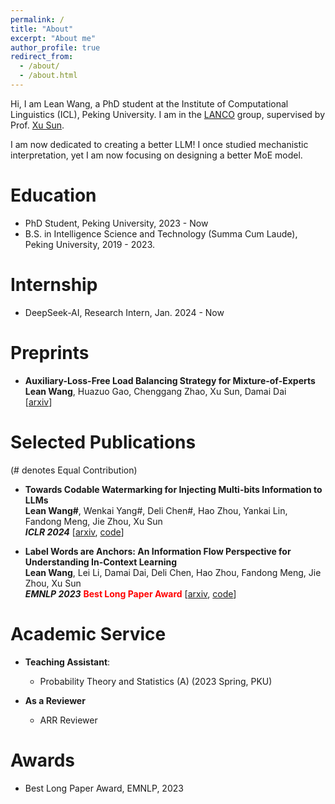 ```yaml
---
permalink: /
title: "About"
excerpt: "About me"
author_profile: true
redirect_from: 
  - /about/
  - /about.html
---
```




Hi, I am Lean Wang, a PhD student at the Institute of Computational Linguistics (ICL), Peking University. I am in the [LANCO](https://lancopku.github.io) group, supervised by Prof. [Xu Sun](https://xusun26.github.io). 

I am now dedicated to creating a better LLM! I once studied mechanistic interpretation, yet I am now focusing on designing a better MoE model.



Education
======
+ PhD Student, Peking University, 2023 - Now
+ B.S. in Intelligence Science and Technology (Summa Cum Laude), Peking University, 2019 - 2023.



# Internship

+ DeepSeek-AI, Research Intern, Jan. 2024 - Now

  

# Preprints

- **Auxiliary-Loss-Free Load Balancing Strategy for Mixture-of-Experts**<br/>**Lean Wang**, Huazuo Gao, Chenggang Zhao, Xu Sun, Damai Dai<br/>[[arxiv](https://arxiv.org/abs/2408.15664)]



# Selected Publications

(# denotes Equal Contribution)

- **Towards Codable Watermarking for Injecting Multi-bits Information to LLMs**<br/>**Lean Wang#**, Wenkai Yang#, Deli Chen#, Hao Zhou, Yankai Lin, Fandong Meng, Jie Zhou, Xu Sun<br/>***ICLR 2024*** [[arxiv](https://arxiv.org/abs/2307.15992), [code](https://github.com/lancopku/codable-watermarking-for-llm)]

- **Label Words are Anchors: An Information Flow Perspective for Understanding In-Context Learning**<br/>**Lean Wang**, Lei Li, Damai Dai, Deli Chen, Hao Zhou, Fandong Meng, Jie Zhou, Xu Sun<br/>***EMNLP 2023*** **<span style="color: red;">Best Long Paper Award</span>** [[arxiv](https://arxiv.org/abs/2305.14160), [code](https://github.com/lancopku/label-words-are-anchors)]




# Academic Service

+ **Teaching Assistant**:
  - Probability Theory and Statistics (A) (2023 Spring, PKU)

+ **As a Reviewer**
  - ARR Reviewer

# Awards

- Best Long Paper Award, EMNLP, 2023
